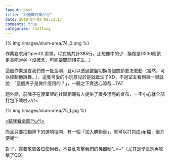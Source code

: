 ```yaml
---
layout: post
title: "計圖概作業＠＠"
date: 2010-04-02 00:13:17
comments: true
categories: Chatting
---
```

<p>{% img /images/slum-area/74_0.png %}</p><p>作業要求用OpenGL畫畫，程式碼共計385行，比想像中的少&hellip;換做是DX3d應該更長吧＠＠（沒概念，可能要問問翔先生&hellip;）</p><p>這個作業是要我們做一隻金剛，且可以透過鍵盤切換每個關節要怎麼動（當然，可以控制他跳舞&hellip;），這隻可愛的小玩意兒於是就誕生了XD，不過室友看到第一眼就說：「這個夾子是做什麼用的？」，一聽之下實透心涼哉&hellip;TAT</p><p>題外話，前陣子在寢室架的社團相簿有人提供了很多漂亮的桌布，一不小心就全部打包下載啦&gt;///&lt;</p><p>{% img /images/slum-area/75_1.jpg %}</p><p><a target="_blank" href="http://nba.twgg.org/album/main.php?g2_view=slideshow.Slideshow&amp;g2_itemId=238">&lt;點我看全部(*&omega;*)&gt;</a></p><p>而且只要把相簿下的選項拉開，有一個「加入購物車」，就可以打包成zip檔，很方便呢^^</p><p>對了，還要敬告各位使用者，不要亂攻擊我們的機器呦^_&lt;~*（尤其是學長別再攻擊了QQ）</p>
